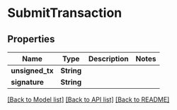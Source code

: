 # SubmitTransaction

## Properties

Name | Type | Description | Notes
------------ | ------------- | ------------- | -------------
**unsigned_tx** | **String** |  | 
**signature** | **String** |  | 

[[Back to Model list]](../README.md#documentation-for-models) [[Back to API list]](../README.md#documentation-for-api-endpoints) [[Back to README]](../README.md)


